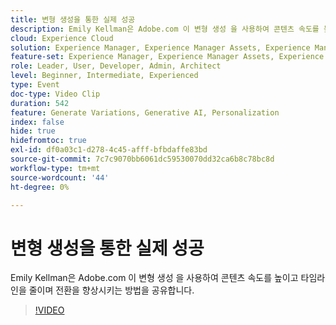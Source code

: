 ```yaml
---
title: 변형 생성을 통한 실제 성공
description: Emily Kellman은 Adobe.com 이 변형 생성 을 사용하여 콘텐츠 속도를 높이고 타임라인을 줄이며 전환을 향상시키는 방법을 공유합니다.
cloud: Experience Cloud
solution: Experience Manager, Experience Manager Assets, Experience Manager Forms, Experience Manager Sites
feature-set: Experience Manager, Experience Manager Assets, Experience Manager Forms, Experience Manager Sites
role: Leader, User, Developer, Admin, Architect
level: Beginner, Intermediate, Experienced
type: Event
doc-type: Video Clip
duration: 542
feature: Generate Variations, Generative AI, Personalization
index: false
hide: true
hidefromtoc: true
exl-id: df0a03c1-d278-4c45-afff-bfbdaffe83bd
source-git-commit: 7c7c9070bb6061dc59530070dd32ca6b8c78bc8d
workflow-type: tm+mt
source-wordcount: '44'
ht-degree: 0%

---
```


# 변형 생성을 통한 실제 성공

Emily Kellman은 Adobe.com 이 변형 생성 을 사용하여 콘텐츠 속도를 높이고 타임라인을 줄이며 전환을 향상시키는 방법을 공유합니다.

>[!VIDEO](https://video.tv.adobe.com/v/3462721/?learn=on&enablevpops&captions=kor)
